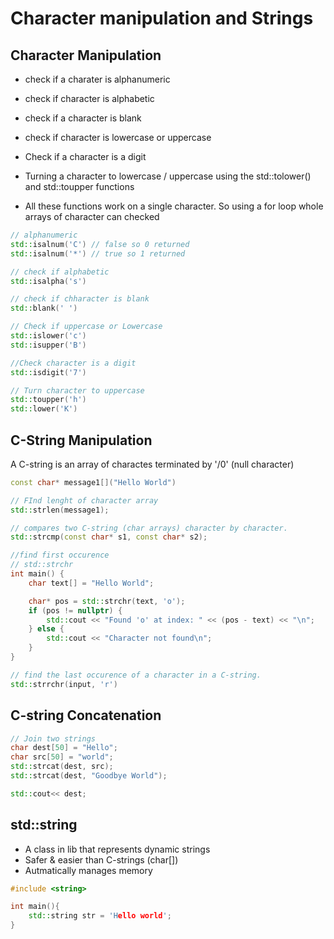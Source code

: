 # Character manipulation and Strings
## Character Manipulation
* check if a charater is alphanumeric
* check if character is alphabetic
* check if a character is blank 
* check if character is lowercase or uppercase
* Check if a character is a digit
* Turning a character to lowercase / uppercase using the std::tolower() and std::toupper functions

* All these functions work on a single character. So using a for loop whole arrays of character can checked
```cpp
// alphanumeric
std::isalnum('C') // false so 0 returned
std::isalnum('*') // true so 1 returned

// check if alphabetic
std::isalpha('s')

// check if chharacter is blank
std::blank(' ')

// Check if uppercase or Lowercase
std::islower('c')
std::isupper('B')

//Check character is a digit
std::isdigit('7')

// Turn character to uppercase
std::toupper('h')
std::lower('K')

```

## C-String Manipulation
A C-string is an array of charactes terminated by '/0' (null character)

```cpp
const char* message1[]("Hello World")

// FInd lenght of character array
std::strlen(message1);

// compares two C-string (char arrays) character by character.
std::strcmp(const char* s1, const char* s2);

//find first occurence
// std::strchr
int main() {
    char text[] = "Hello World";

    char* pos = std::strchr(text, 'o');
    if (pos != nullptr) {
        std::cout << "Found 'o' at index: " << (pos - text) << "\n";
    } else {
        std::cout << "Character not found\n";
    }
}

// find the last occurence of a character in a C-string.
std::strrchr(input, 'r') 
```

## C-string Concatenation
```cpp
// Join two strings
char dest[50] = "Hello";
char src[50] = "world";
std::strcat(dest, src);
std::strcat(dest, "Goodbye World");

std::cout<< dest;
```

## std::string
* A class in <string> lib that represents dynamic strings
* Safer & easier than C-strings (char[])
* Autmatically manages memory

```cpp
#include <string>

int main(){
    std::string str = 'Hello world';
}
```


